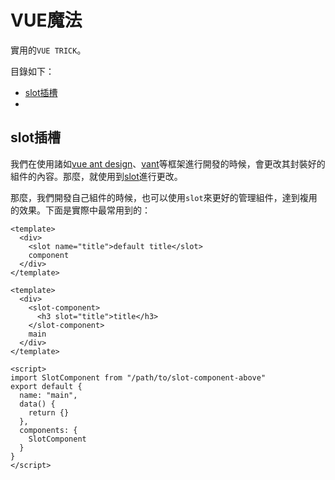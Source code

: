 # VUE魔法

實用的`VUE TRICK`。

目錄如下：

- <a href="#/vue/README?id=slot插槽">slot插槽</a>
- 

## slot插槽

我們在使用諸如[vue ant design](https://www.antdv.com/docs/vue/introduce-cn/)、[vant](https://youzan.github.io/vant/#/zh-CN/)等框架進行開發的時候，會更改其封裝好的組件的內容。那麼，就使用到[slot](https://cn.vuejs.org/v2/guide/components-slots.html)進行更改。

那麼，我們開發自己組件的時候，也可以使用`slot`來更好的管理組件，達到複用的效果。下面是實際中最常用到的：

```vue
<template>
  <div>
    <slot name="title">default title</slot>
    component
  </div>
</template>
```

```vue
<template>
  <div>
    <slot-component>
      <h3 slot="title">title</h3>
    </slot-component>
    main
  </div>
</template>

<script>
import SlotComponent from "/path/to/slot-component-above"
export default {
  name: "main",
  data() {
    return {}
  },
  components: {
    SlotComponent
  }
}
</script>
```
